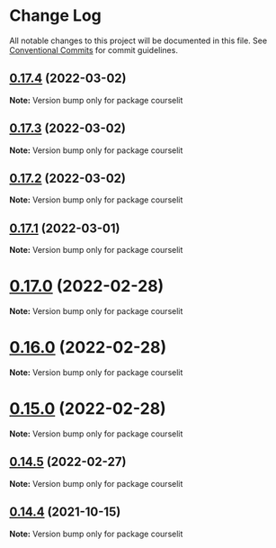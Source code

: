 # Change Log

All notable changes to this project will be documented in this file.
See [Conventional Commits](https://conventionalcommits.org) for commit guidelines.

## [0.17.4](https://github.com/codelitdev/courselit/compare/v0.17.3...v0.17.4) (2022-03-02)

**Note:** Version bump only for package courselit





## [0.17.3](https://github.com/codelitdev/courselit/compare/v0.17.2...v0.17.3) (2022-03-02)

**Note:** Version bump only for package courselit





## [0.17.2](https://github.com/codelitdev/courselit/compare/v0.17.1...v0.17.2) (2022-03-02)

**Note:** Version bump only for package courselit





## [0.17.1](https://github.com/codelitdev/courselit/compare/v0.17.0...v0.17.1) (2022-03-01)

**Note:** Version bump only for package courselit





# [0.17.0](https://github.com/codelitdev/courselit/compare/v0.16.0...v0.17.0) (2022-02-28)

**Note:** Version bump only for package courselit





# [0.16.0](https://github.com/codelitdev/courselit/compare/v0.15.0...v0.16.0) (2022-02-28)

**Note:** Version bump only for package courselit





# [0.15.0](https://github.com/codelitdev/courselit/compare/v0.14.5...v0.15.0) (2022-02-28)

**Note:** Version bump only for package courselit





## [0.14.5](https://github.com/codelitdev/courselit/compare/v0.14.4...v0.14.5) (2022-02-27)

**Note:** Version bump only for package courselit





## [0.14.4](https://github.com/codelitdev/courselit/compare/v0.14.3...v0.14.4) (2021-10-15)

**Note:** Version bump only for package courselit

